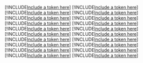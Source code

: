 [!INCLUDE[Include a token here](refs1527070210747/r1.md)]
[!INCLUDE[Include a token here](refs1527070210747/r2.md)]
[!INCLUDE[Include a token here](refs1527070210747/r3.md)]
[!INCLUDE[Include a token here](refs1527070210747/r4.md)]
[!INCLUDE[Include a token here](refs1527070210747/r5.md)]
[!INCLUDE[Include a token here](refs1527070210747/r6.md)]
[!INCLUDE[Include a token here](refs1527070210747/r7.md)]
[!INCLUDE[Include a token here](refs1527070210747/r8.md)]
[!INCLUDE[Include a token here](refs1527070210747/r9.md)]
[!INCLUDE[Include a token here](refs1527070210747/r10.md)]
[!INCLUDE[Include a token here](refs1527070210747/r11.md)]
[!INCLUDE[Include a token here](refs1527070210747/r12.md)]
[!INCLUDE[Include a token here](refs1527070210747/r13.md)]
[!INCLUDE[Include a token here](refs1527070210747/r14.md)]
[!INCLUDE[Include a token here](refs1527070210747/r15.md)]
[!INCLUDE[Include a token here](refs1527070210747/r16.md)]
[!INCLUDE[Include a token here](refs1527070210747/r17.md)]
[!INCLUDE[Include a token here](refs1527070210747/r18.md)]
[!INCLUDE[Include a token here](refs1527070210747/r19.md)]
[!INCLUDE[Include a token here](refs1527070210747/r20.md)]